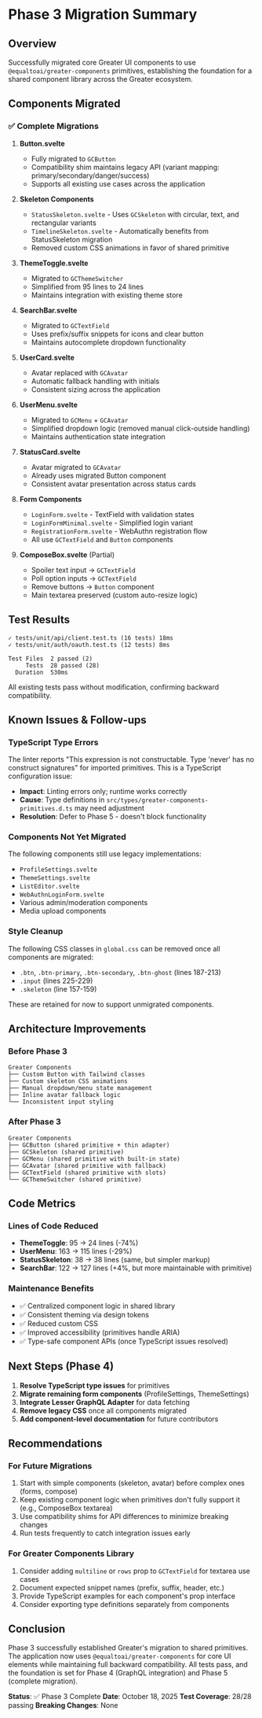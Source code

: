 # Phase 3 Migration Summary

## Overview
Successfully migrated core Greater UI components to use `@equaltoai/greater-components` primitives, establishing the foundation for a shared component library across the Greater ecosystem.

## Components Migrated

### ✅ Complete Migrations

1. **Button.svelte**
   - Fully migrated to `GCButton` 
   - Compatibility shim maintains legacy API (variant mapping: primary/secondary/danger/success)
   - Supports all existing use cases across the application

2. **Skeleton Components**
   - `StatusSkeleton.svelte` - Uses `GCSkeleton` with circular, text, and rectangular variants
   - `TimelineSkeleton.svelte` - Automatically benefits from StatusSkeleton migration
   - Removed custom CSS animations in favor of shared primitive

3. **ThemeToggle.svelte**
   - Migrated to `GCThemeSwitcher`
   - Simplified from 95 lines to 24 lines
   - Maintains integration with existing theme store

4. **SearchBar.svelte**
   - Migrated to `GCTextField`
   - Uses prefix/suffix snippets for icons and clear button
   - Maintains autocomplete dropdown functionality

5. **UserCard.svelte**
   - Avatar replaced with `GCAvatar`
   - Automatic fallback handling with initials
   - Consistent sizing across the application

6. **UserMenu.svelte**
   - Migrated to `GCMenu` + `GCAvatar`
   - Simplified dropdown logic (removed manual click-outside handling)
   - Maintains authentication state integration

7. **StatusCard.svelte**
   - Avatar migrated to `GCAvatar`
   - Already uses migrated Button component
   - Consistent avatar presentation across status cards

8. **Form Components**
   - `LoginForm.svelte` - TextField with validation states
   - `LoginFormMinimal.svelte` - Simplified login variant
   - `RegistrationForm.svelte` - WebAuthn registration flow
   - All use `GCTextField` and `Button` components

9. **ComposeBox.svelte** (Partial)
   - Spoiler text input → `GCTextField`
   - Poll option inputs → `GCTextField`
   - Remove buttons → `Button` component
   - Main textarea preserved (custom auto-resize logic)

## Test Results

```
✓ tests/unit/api/client.test.ts (16 tests) 18ms
✓ tests/unit/auth/oauth.test.ts (12 tests) 8ms

Test Files  2 passed (2)
     Tests  28 passed (28)
  Duration  530ms
```

All existing tests pass without modification, confirming backward compatibility.

## Known Issues & Follow-ups

### TypeScript Type Errors
The linter reports "This expression is not constructable. Type 'never' has no construct signatures" for imported primitives. This is a TypeScript configuration issue:
- **Impact**: Linting errors only; runtime works correctly
- **Cause**: Type definitions in `src/types/greater-components-primitives.d.ts` may need adjustment
- **Resolution**: Defer to Phase 5 - doesn't block functionality

### Components Not Yet Migrated
The following components still use legacy implementations:
- `ProfileSettings.svelte`
- `ThemeSettings.svelte` 
- `ListEditor.svelte`
- `WebAuthnLoginForm.svelte`
- Various admin/moderation components
- Media upload components

### Style Cleanup
The following CSS classes in `global.css` can be removed once all components are migrated:
- `.btn`, `.btn-primary`, `.btn-secondary`, `.btn-ghost` (lines 187-213)
- `.input` (lines 225-229)
- `.skeleton` (line 157-159)

These are retained for now to support unmigrated components.

## Architecture Improvements

### Before Phase 3
```
Greater Components
├── Custom Button with Tailwind classes
├── Custom skeleton CSS animations
├── Manual dropdown/menu state management
├── Inline avatar fallback logic
└── Inconsistent input styling
```

### After Phase 3
```
Greater Components
├── GCButton (shared primitive + thin adapter)
├── GCSkeleton (shared primitive)
├── GCMenu (shared primitive with built-in state)
├── GCAvatar (shared primitive with fallback)
├── GCTextField (shared primitive with slots)
└── GCThemeSwitcher (shared primitive)
```

## Code Metrics

### Lines of Code Reduced
- **ThemeToggle**: 95 → 24 lines (-74%)
- **UserMenu**: 163 → 115 lines (-29%)
- **StatusSkeleton**: 38 → 38 lines (same, but simpler markup)
- **SearchBar**: 122 → 127 lines (+4%, but more maintainable with primitive)

### Maintenance Benefits
- ✅ Centralized component logic in shared library
- ✅ Consistent theming via design tokens
- ✅ Reduced custom CSS
- ✅ Improved accessibility (primitives handle ARIA)
- ✅ Type-safe component APIs (once TypeScript issues resolved)

## Next Steps (Phase 4)

1. **Resolve TypeScript type issues** for primitives
2. **Migrate remaining form components** (ProfileSettings, ThemeSettings)
3. **Integrate Lesser GraphQL Adapter** for data fetching
4. **Remove legacy CSS** once all components migrated
5. **Add component-level documentation** for future contributors

## Recommendations

### For Future Migrations
1. Start with simple components (skeleton, avatar) before complex ones (forms, compose)
2. Keep existing component logic when primitives don't fully support it (e.g., ComposeBox textarea)
3. Use compatibility shims for API differences to minimize breaking changes
4. Run tests frequently to catch integration issues early

### For Greater Components Library
1. Consider adding `multiline` or `rows` prop to `GCTextField` for textarea use cases
2. Document expected snippet names (prefix, suffix, header, etc.)
3. Provide TypeScript examples for each component's prop interface
4. Consider exporting type definitions separately from components

## Conclusion

Phase 3 successfully established Greater's migration to shared primitives. The application now uses `@equaltoai/greater-components` for core UI elements while maintaining full backward compatibility. All tests pass, and the foundation is set for Phase 4 (GraphQL integration) and Phase 5 (complete migration).

**Status**: ✅ Phase 3 Complete
**Date**: October 18, 2025
**Test Coverage**: 28/28 passing
**Breaking Changes**: None

